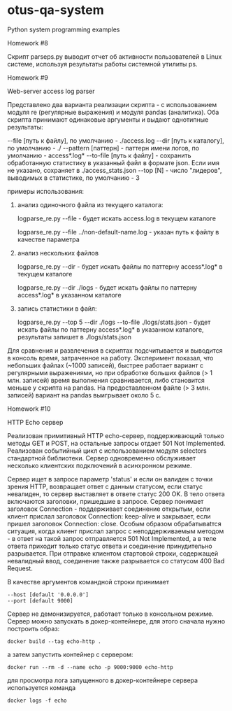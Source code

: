 # otus-qa-system

Python system programming examples

Homework #8

Скрипт parseps.py выводит отчет об активности пользователей в Linux системе, используя результаты работы системной утилиты ps. 

Homework #9

Web-server access log parser

Представлено два варианта реализации скрипта - с использованием модуля re (регулярные выражения)
и модуля pandas (аналитика). Оба скрипта принимают одинаковые аргументы и выдают однотипные результаты:

--file [путь к файлу], по умолчанию - ./access.log
--dir [путь к каталогу], по умолчанию - ./
--pattern [паттерн] - паттерн имени логов, по умолчанию - access*.log*
--to-file [путь к файлу] - сохранить обработанную статистику в указанный файл в формате json.
  Если имя не указано, сохраняет в ./access_stats.json
--top [N] - число "лидеров", выводимых в статистике, по умолчанию - 3

примеры использования:

1) анализ одиночного файла из текущего каталога:

    logparse_re.py --file - будет искать access.log в текущем каталоге
    
    logparse_re.py --file ../non-default-name.log - указан путь к файлу в качестве параметра

2) анализ нескольких файлов

    logparse_re.py --dir - будет искать файлы по паттерну access*.log* в текущем каталоге
    
    logparse_re.py --dir ./logs - будет искать файлы по паттерну access*.log* в указанном каталоге

3) запись статистики в файл:

    logparse_re.py --top 5 --dir ./logs --to-file ./logs/stats.json - будет искать файлы по паттерну access*.log* в указанном каталоге, результаты запишет в ./logs/stats.json

Для сравнения и развлечения в скриптах подсчитывается и выводится в консоль время, затраченное на работу.
Эксперимент показал, что небольших файлах (~1000 записей), быстрее работает вариант с регулярными выражениями,
но при обработке больших файлов (> 1 млн. записей) время выполнения сравнивается, либо становится меньше у
скрипта на pandas. На предоставленном файле (> 3 млн. записей) вариант на pandas выигрывает около 5 с.


Homework #10

HTTP Echo сервер

Реализован примитивный HTTP echo-сервер, поддерживающий только методы GET и
POST, на остальные запросы отдает 501 Not Implemented. Реализован событийный
цикл с использованием модуля selectors стандартной библиотеки. Сервер одновременно
обслуживает несколько клиентских подключений в асинхронном режиме.

Сервер ищет в запросе параметр 'status' и если он валиден с точки зрения HTTP,
возвращает ответ с данным статусом, если статус невалиден, то сервер выставляет
в ответе статус 200 OK. В тело ответа включаются заголовки, пришедшие в запросе.
Сервер понимает заголовок Connection - поддерживает соединение открытым, если
клиент прислал заголовок Connection: keep-alive и закрывает, если пришел заголовок
Connection: close. Особым образом обрабатываtтся ситуация, когда клиент прислал
запрос с неподдерживаемым методом - в ответ на такой запрос отправляется 501
Not Implemented, а в теле ответа приходит только статус ответа и соединение
принудительно разрывается. При отправке клиентом стартовой строки, содержащей
невалидный ввод, соединение также разрывается со статусом 400 Bad Request.

В качестве аргументов командной строки принимает

    --host [default '0.0.0.0']
    --port [default 9000]

Сервер не демонизируется, работает только в консольном режиме.
Сервер можно запускать в докер-контейнере, для этого сначала нужно построить образ:
    
    docker build --tag echo-http .

а затем запустить контейнер с сервером:

    docker run --rm -d --name echo -p 9000:9000 echo-http

для просмотра лога запущенного в докер-контейнере сервера используется команда

    docker logs -f echo
